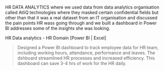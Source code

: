 HR DATA ANALYTICS where we used data from data analytics organisation called AtliQ technologies where they masked certain confidential fields but other than 
that it was a real dataset from an IT organisation and discussed the pain points HR wass going through and we built a dashboard in Power BI addresses some of 
the insights she was looking.

HR Data analytics - HR Domain [Power BI | Excel]
> Designed a Power BI dashboard to track employee data for HR team, including working hours, attendance, performance and leaves. The dshboard streamlined HR 
processes and increased efficiency.
> This dashboard can save 3-4 hrs of work for the HR daily.
